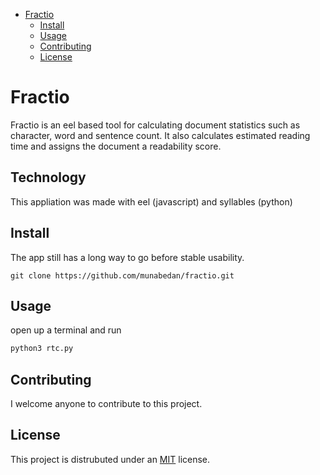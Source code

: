 - [Fractio](#Fractio)
    - [Install](#Install)
    - [Usage](#usage)
    - [Contributing](#Contributing)
    - [License](#License)




# Fractio

Fractio is an eel based tool for calculating document statistics such as character, word and sentence count. It also calculates estimated reading time and assigns the document a readability score.


## Technology
This appliation was made with eel (javascript) and syllables (python)
 
## Install
The app still has a long way to go before stable usability.
``` 
git clone https://github.com/munabedan/fractio.git
```
## Usage
open up a terminal and run
``` bash
python3 rtc.py
```

## Contributing
I welcome anyone to contribute to this project.

## License
This project is distrubuted under an [MIT](LICENSE) license.


